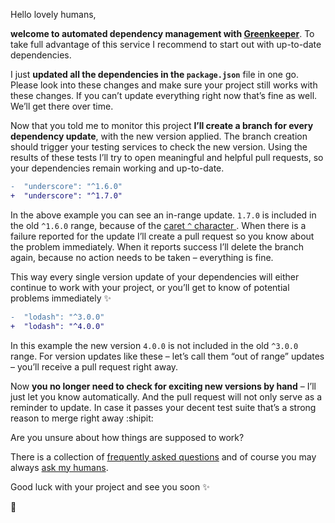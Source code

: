 Hello lovely humans,

**welcome to automated dependency management with [Greenkeeper](https://greenkeeper.io)**.
To take full advantage of this service I recommend to start out with up-to-date dependencies.

I just **updated all the dependencies in the `package.json`** file in one go.
Please look into these changes and make sure your project still works with these changes.
If you can’t update everything right now that’s fine as well.
We’ll get there over time.

Now that you told me to monitor this project **I’ll create a branch for every dependency update**, with the new version applied. The branch creation should trigger your testing services to check the new version. Using the results of these tests I’ll try to open meaningful and helpful pull requests, so your dependencies remain working and up-to-date.

```diff
-  "underscore": "^1.6.0"
+  "underscore": "^1.7.0"
```

In the above example you can see an in-range update. `1.7.0` is included in the old `^1.6.0` range, because of the [caret `^` character ](https://docs.npmjs.com/misc/semver#ranges).
When there is a failure reported for the update I’ll create a pull request so you know about the problem immediately. When it reports success I’ll delete the branch again, because no action needs to be taken – everything is fine.

This way every single version update of your dependencies will either continue to work with your project, or you’ll get to know of potential problems immediately :sparkles:

```diff
-  "lodash": "^3.0.0"
+  "lodash": "^4.0.0"
```

In this example the new version `4.0.0` is not included in the old `^3.0.0` range.
For version updates like these – let’s call them “out of range” updates – you’ll receive a pull request right away.

Now **you no longer need to check for exciting new versions by hand** – I’ll just let you know automatically.
And the pull request will not only serve as a reminder to update. In case it passes your decent test suite that’s a strong reason to merge right away :shipit:

Are you unsure about how things are supposed to work?

There is a collection of [frequently asked questions](https://greenkeeper.io/faq.html) and of course you may always [ask my humans](https://github.com/greenkeeperio/greenkeeper/issues/new).

Good luck with your project and see you soon :sparkles:

:palm_tree:
